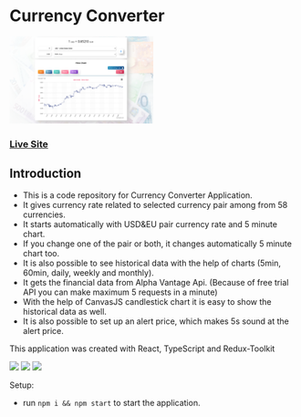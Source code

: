 # Currency Converter

<img src="./public/images/app.png" width="50%" />

### [Live Site](https://currency-converter-hsnakk.netlify.app/)

## Introduction

+ This is a code repository for Currency Converter Application.
+ It gives currency rate related to selected currency pair among from 58 currencies. 
+ It starts automatically with USD&EU pair currency rate and 5 minute chart.
+ If you change one of the pair or both, it changes automatically 5 minute chart too. 
+ It is also possible to see historical data with the help of charts (5min, 60min, daily, weekly and monthly).
+ It gets the financial data from Alpha Vantage Api. (Because of free trial API you can make maximum 5 requests in a minute)
+ With the help of CanvasJS candlestick chart it is easy to show the historical data as well. 
+ It is also possible to set up an alert price, which makes 5s sound at the alert price.


This application was created with React, TypeScript and Redux-Toolkit

<a href="#" ><img src="https://img.icons8.com/color/48/000000/react-native.png" width="40px" /></a>
<a href="#" ><img src="https://img.icons8.com/color/48/000000/typescript.png" width="40px" /></a>
<a href="#" ><img src="https://img.icons8.com/color/48/000000/redux.png" width="40px" /></a>


Setup:
- run ```npm i && npm start```  to start the application.
